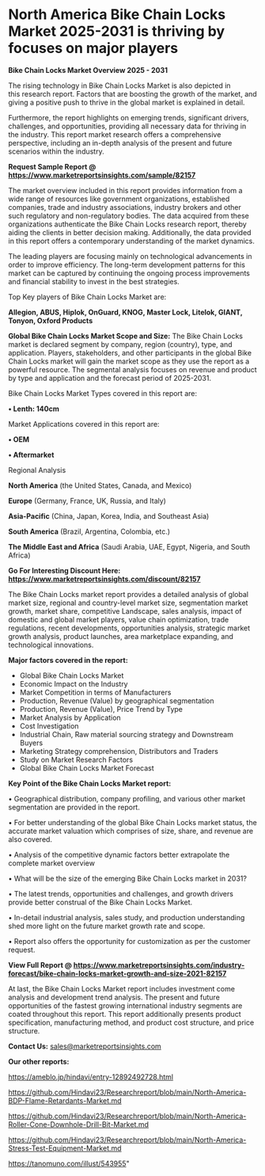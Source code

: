 # North America Bike Chain Locks Market 2025-2031 is thriving by focuses on major players

<Strong> Bike Chain Locks Market Overview 2025 - 2031</strong>

The rising technology in Bike Chain Locks Market is also depicted in this research report. Factors that are boosting the growth of the market, and giving a positive push to thrive in the global market is explained in detail.

Furthermore, the report highlights on emerging trends, significant drivers, challenges, and opportunities, providing all necessary data for thriving in the industry. This report market research offers a comprehensive perspective, including an in-depth analysis of the present and future scenarios within the industry.

<strong>Request Sample Report @ <a href=https://www.marketreportsinsights.com/sample/82157>https://www.marketreportsinsights.com/sample/82157</a></strong>

The market overview included in this report provides information from a wide range of resources like government organizations, established companies, trade and industry associations, industry brokers and other such regulatory and non-regulatory bodies. The data acquired from these organizations authenticate the Bike Chain Locks research report, thereby aiding the clients in better decision making. Additionally, the data provided in this report offers a contemporary understanding of the market dynamics.

The leading players are focusing mainly on technological advancements in order to improve efficiency. The long-term development patterns for this market can be captured by continuing the ongoing process improvements and financial stability to invest in the best strategies.

Top Key players of Bike Chain Locks Market are:

<strong>Allegion, ABUS, Hiplok, OnGuard, KNOG, Master Lock, Litelok, GIANT, Tonyon, Oxford Products</strong>

<strong><b>Global Bike Chain Locks Market Scope and Size:</b></strong>
The Bike Chain Locks market is declared segment by company, region (country), type, and application. Players, stakeholders, and other participants in the global Bike Chain Locks market will gain the market scope as they use the report as a powerful resource. The segmental analysis focuses on revenue and product by type and application and the forecast period of 2025-2031.

Bike Chain Locks Market Types covered in this report are:

<strong>• Lenth: 140cm</strong>

Market Applications covered in this report are:

<strong>• OEM

• Aftermarket</strong> 

Regional Analysis

<strong>North America</strong> (the United States, Canada, and Mexico)

<strong>Europe</strong> (Germany, France, UK, Russia, and Italy)

<strong>Asia-Pacific</strong> (China, Japan, Korea, India, and Southeast Asia)

<strong>South America</strong> (Brazil, Argentina, Colombia, etc.)

<strong>The Middle East and Africa</strong> (Saudi Arabia, UAE, Egypt, Nigeria, and South Africa)

<strong>Go For Interesting Discount Here: <a href=https://www.marketreportsinsights.com/discount/82157>https://www.marketreportsinsights.com/discount/82157</a></strong>

The Bike Chain Locks market report provides a detailed analysis of global market size, regional and country-level market size, segmentation market growth, market share, competitive Landscape, sales analysis, impact of domestic and global market players, value chain optimization, trade regulations, recent developments, opportunities analysis, strategic market growth analysis, product launches, area marketplace expanding, and technological innovations.

<strong><b>Major factors covered in the report:</b></strong>
<ul>
  <li>Global Bike Chain Locks Market </li>
  <li>Economic Impact on the Industry</li>
  <li>Market Competition in terms of Manufacturers</li>
  <li>Production, Revenue (Value) by geographical segmentation</li>
  <li>Production, Revenue (Value), Price Trend by Type</li>
  <li>Market Analysis by Application</li>
  <li>Cost Investigation</li>
  <li>Industrial Chain, Raw material sourcing strategy and Downstream Buyers</li>
  <li>Marketing Strategy comprehension, Distributors and Traders</li>
  <li>Study on Market Research Factors</li>
  <li>Global Bike Chain Locks Market Forecast</li>
</ul>

<strong><b>Key Point of the Bike Chain Locks Market report:</b></strong>

• Geographical distribution, company profiling, and various other market segmentation are provided in the report.

• For better understanding of the global Bike Chain Locks market status, the accurate market valuation which comprises of size, share, and revenue are also covered.

• Analysis of the competitive dynamic factors better extrapolate the complete market overview

• What will be the size of the emerging Bike Chain Locks market in 2031?

• The latest trends, opportunities and challenges, and growth drivers provide better construal of the Bike Chain Locks Market.

• In-detail industrial analysis, sales study, and production understanding shed more light on the future market growth rate and scope.

• Report also offers the opportunity for customization as per the customer request.

<strong><b>View Full Report @ <a href=https://www.marketreportsinsights.com/industry-forecast/bike-chain-locks-market-growth-and-size-2021-82157>https://www.marketreportsinsights.com/industry-forecast/bike-chain-locks-market-growth-and-size-2021-82157</a></b></strong>


At last, the Bike Chain Locks Market report includes investment come analysis and development trend analysis. The present and future opportunities of the fastest growing international industry segments are coated throughout this report. This report additionally presents product specification, manufacturing method, and product cost structure, and price structure.

<strong>Contact Us:</strong>
sales@marketreportsinsights.com

<strong>Our other reports:</strong>

<a href=https://ameblo.jp/hindavi/entry-12892492728.html>https://ameblo.jp/hindavi/entry-12892492728.html</a>

<a href=https://github.com/Hindavi23/Researchreport/blob/main/North-America-BDP-Flame-Retardants-Market.md>https://github.com/Hindavi23/Researchreport/blob/main/North-America-BDP-Flame-Retardants-Market.md</a>

<a href=https://github.com/Hindavi23/Researchreport/blob/main/North-America-Roller-Cone-Downhole-Drill-Bit-Market.md>https://github.com/Hindavi23/Researchreport/blob/main/North-America-Roller-Cone-Downhole-Drill-Bit-Market.md</a>

<a href=https://github.com/Hindavi23/Researchreport/blob/main/North-America-Stress-Test-Equipment-Market.md>https://github.com/Hindavi23/Researchreport/blob/main/North-America-Stress-Test-Equipment-Market.md</a>

<a href=https://tanomuno.com/illust/543955>https://tanomuno.com/illust/543955</a>"
